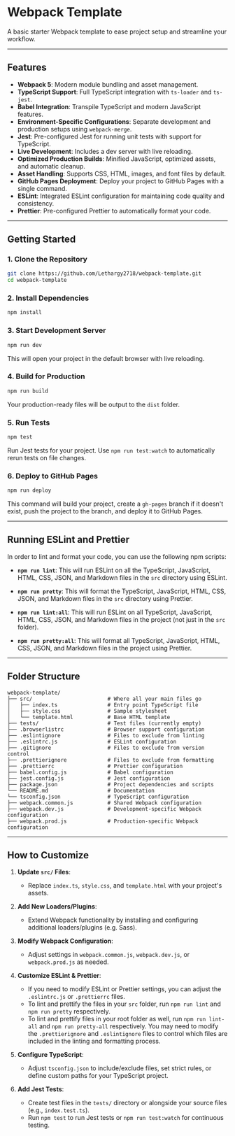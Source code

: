 # Webpack Template

A basic starter Webpack template to ease project setup and streamline your workflow.

---

## Features

- **Webpack 5**: Modern module bundling and asset management.
- **TypeScript Support**: Full TypeScript integration with `ts-loader` and `ts-jest`.
- **Babel Integration**: Transpile TypeScript and modern JavaScript features.
- **Environment-Specific Configurations**: Separate development and production setups using `webpack-merge`.
- **Jest**: Pre-configured Jest for running unit tests with support for TypeScript.
- **Live Development**: Includes a dev server with live reloading.
- **Optimized Production Builds**: Minified JavaScript, optimized assets, and automatic cleanup.
- **Asset Handling**: Supports CSS, HTML, images, and font files by default.
- **GitHub Pages Deployment**: Deploy your project to GitHub Pages with a single command.
- **ESLint**: Integrated ESLint configuration for maintaining code quality and consistency.
- **Prettier**: Pre-configured Prettier to automatically format your code.

---

## Getting Started

### 1. Clone the Repository

```bash
git clone https://github.com/Lethargy2718/webpack-template.git
cd webpack-template
```

### 2. Install Dependencies

```bash
npm install
```

### 3. Start Development Server

```bash
npm run dev
```

This will open your project in the default browser with live reloading.

### 4. Build for Production

```bash
npm run build
```

Your production-ready files will be output to the `dist` folder.

### 5. Run Tests

```bash
npm test
```

Run Jest tests for your project. Use `npm run test:watch` to automatically rerun tests on file changes.

### 6. Deploy to GitHub Pages

```bash
npm run deploy
```

This command will build your project, create a `gh-pages` branch if it doesn't exist, push the project to the branch, and deploy it to GitHub Pages.

---

## Running ESLint and Prettier

In order to lint and format your code, you can use the following npm scripts:

- **`npm run lint`**: This will run ESLint on all the TypeScript, JavaScript, HTML, CSS, JSON, and Markdown files in the `src` directory using ESLint.

- **`npm run pretty`**: This will format the TypeScript, JavaScript, HTML, CSS, JSON, and Markdown files in the `src` directory using Prettier.

- **`npm run lint:all`**: This will run ESLint on all TypeScript, JavaScript, HTML, CSS, JSON, and Markdown files in the project (not just in the `src` folder).

- **`npm run pretty:all`**: This will format all TypeScript, JavaScript, HTML, CSS, JSON, and Markdown files in the project using Prettier.

---

## Folder Structure

```
webpack-template/
├── src/                        # Where all your main files go
│   ├── index.ts                # Entry point TypeScript file
│   ├── style.css               # Sample stylesheet
│   └── template.html           # Base HTML template
├── tests/                      # Test files (currently empty)
├── .browserlistrc              # Browser support configuration
├── .eslintignore               # Files to exclude from linting
├── .eslintrc.js                # ESLint configuration
├── .gitignore                  # Files to exclude from version control
├── .prettierignore             # Files to exclude from formatting
├── .prettierrc                 # Prettier configuration
├── babel.config.js             # Babel configuration
├── jest.config.js              # Jest configuration
├── package.json                # Project dependencies and scripts
└── README.md                   # Documentation
└── tsconfig.json               # TypeScript configuration
├── webpack.common.js           # Shared Webpack configuration
├── webpack.dev.js              # Development-specific Webpack configuration
├── webpack.prod.js             # Production-specific Webpack configuration

```

---

## How to Customize

1. **Update `src/` Files**:

    - Replace `index.ts`, `style.css`, and `template.html` with your project's assets.

2. **Add New Loaders/Plugins**:

    - Extend Webpack functionality by installing and configuring additional loaders/plugins (e.g. Sass).

3. **Modify Webpack Configuration**:

    - Adjust settings in `webpack.common.js`, `webpack.dev.js`, or `webpack.prod.js` as needed.

4. **Customize ESLint & Prettier**:

    - If you need to modify ESLint or Prettier settings, you can adjust the `.eslintrc.js` or `.prettierrc` files.
    - To lint and prettify the files in your `src` folder, run `npm run lint` and `npm run pretty` respectively.
    - To lint and prettify files in your root folder as well, run `npm run lint-all` and `npm run pretty-all` respectively. You may need to modify the `.prettierignore` and `.eslintignore` files to control which files are included in the linting and formatting process.

5. **Configure TypeScript**:

    - Adjust `tsconfig.json` to include/exclude files, set strict rules, or define custom paths for your TypeScript project.

6. **Add Jest Tests**:

    - Create test files in the `tests/` directory or alongside your source files (e.g., `index.test.ts`).
    - Run `npm test` to run Jest tests or `npm run test:watch` for continuous testing.
